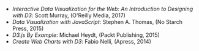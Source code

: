 * _Interactive Data Visualization for the Web: An Introduction to Designing with D3_: Scott Murray, (O'Reilly Media, 2017)
* _Data Visualization with JavaScript_: Stephen A. Thomas, (No Starch Press, 2015)
* _D3.js By Example_: Michael Heydt, (Packt Publishing, 2015)
* _Create Web Charts with D3_: Fabio Nelli, (Apress, 2014)